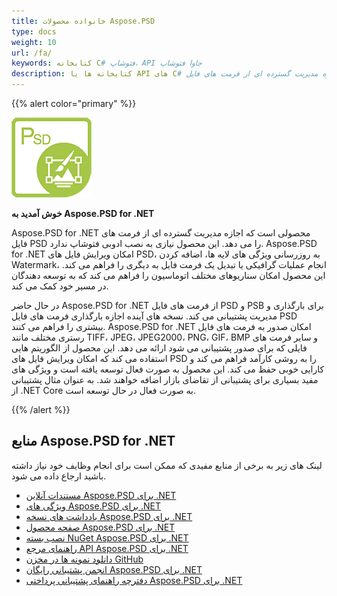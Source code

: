 ```yaml
---
title: خانواده محصولات Aspose.PSD
type: docs
weight: 10
url: /fa/
keywords: کتابخانه C# فتوشاپ، API جاوا فتوشاپ
description: کتابخانه ها یا API های C# و جاوا فتوشاپ به شما اجازه مدیریت گسترده ای از فرمت های فایل PSD را می دهند. این محصولات نیازی به نصب ادوبی فتوشاپ ندارند و فرمت های فایل PSD و PSB را برای بارگذاری، مدیریت و تبدیل آنها به فرمت های فایل های رستری مختلف مانند TIFF، JPEG، JPEG2000، PNG، GIF و BMP پشتیبانی می کنند.
---
```


{{% alert color="primary" %}} 

**![لوگوی محصول Aspose.PSD برای .NET](home_1.png)**

**خوش آمدید به Aspose.PSD for .NET**

Aspose.PSD for .NET محصولی است که اجازه مدیریت گسترده ای از فرمت های فایل PSD را می دهد. این محصول نیازی به نصب ادوبی فتوشاپ ندارد. Aspose.PSD for .NET امکان ویرایش فایل های PSD، به روزرسانی ویژگی های لایه ها، اضافه کردن Watermark، انجام عملیات گرافیکی یا تبدیل یک فرمت فایل به دیگری را فراهم می کند. این محصول امکان سناریوهای مختلف اتوماسیون را فراهم می کند که به توسعه دهندگان در مسیر خود کمک می کند.

در حال حاضر Aspose.PSD for .NET از فرمت های فایل PSD و PSB برای بارگذاری و مدیریت پشتیبانی می کند. نسخه های آینده اجازه بارگذاری فرمت های فایل PSD بیشتری را فراهم می کنند. Aspose.PSD for .NET امکان صدور به فرمت های فایل رستری مختلف مانند TIFF، JPEG، JPEG2000، PNG، GIF، BMP و سایر فرمت های فایلی که برای صدور پشتیبانی می شود ارائه می دهد. این محصول از الگوریتم هایی استفاده می کند که امکان ویرایش فایل های PSD را به روشی کارآمد فراهم می کند و کارایی خوبی حفظ می کند. این محصول به صورت فعال توسعه یافته است و ویژگی های مفید بسیاری برای پشتیبانی از تقاضای بازار اضافه خواهند شد. به عنوان مثال پشتیبانی از .NET Core به صورت فعال در حال توسعه است.

{{% /alert %}} 

## **منابع Aspose.PSD for .NET**

لینک های زیر به برخی از منابع مفیدی که ممکن است برای انجام وظایف خود نیاز داشته باشید ارجاع داده می شود.

- [مستندات آنلاین Aspose.PSD برای .NET](/psd/fa/net/)
- [ویژگی های Aspose.PSD برای .NET](/psd/fa/net/features/)
- [یادداشت های نسخه Aspose.PSD برای .NET](/psd/fa/net/release-notes/)
- [صفحه محصول Aspose.PSD برای .NET](https://products.aspose.com/psd/net)
- [نصب بسته NuGet Aspose.PSD برای .NET](https://www.nuget.org/packages/Aspose.PSD/)
- [راهنمای مرجع API Aspose.PSD برای .NET](https://reference.aspose.com/net/psd)
- [دانلود نمونه ها در مخزن GitHub](https://github.com/aspose-psd/Aspose.PSD-for-.NET)
- [انجمن پشتیبانی رایگان Aspose.PSD برای .NET](https://forum.aspose.com/c/psd)
- [دفترچه راهنمای پشتیبانی پرداختی Aspose.PSD برای .NET](https://helpdesk.aspose.com/)

